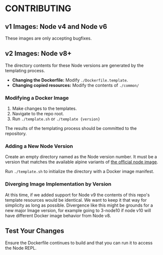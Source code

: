 # CONTRIBUTING

## v1 Images: Node v4 and Node v6

These images are only accepting bugfixes.

## v2 Images: Node v8+

The directory contents for these Node versions are generated by the
templating process.

* **Changing the Dockerfile:** Modify `./Dockerfile.template`.
* **Changing copied resources:** Modify the contents of `./common/`

### Modifying a Docker Image

1. Make changes to the templates.
2. Navigate to the repo root.
3. Run `./template.sh` or `./template {version}`

The results of the templating process should be committed to the repository.

### Adding a New Node Version

Create an empty directory named as the Node version number. It must be a version
that matches the available alpine variants of [the official node image](https://hub.docker.com/_/node).

Run `./template.sh` to initialize the directory with a Docker image manifest.

### Diverging Image Implementation by Version

At this time, if we added support for Node v9 the contents of this repo's template
resources would be identical. We want to keep it that way for simplicity as long
as possible. Divergence like this might be grounds for a new major Image version,
for example going to 3-node10 if node v10 will have different Docker image behavior
from Node v8.

## Test Your Changes

Ensure the Dockerfile continues to build and that you can run it to access the
Node REPL.
